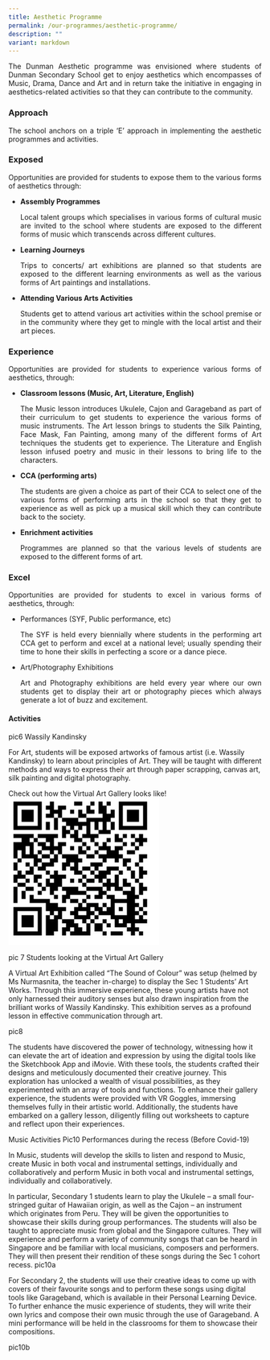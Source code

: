 ```yaml
---
title: Aesthetic Programme
permalink: /our-programmes/aesthetic-programme/
description: ""
variant: markdown
---
```

<p style="text-align: justify;">The Dunman Aesthetic programme was envisioned where students of Dunman Secondary School get to enjoy aesthetics which encompasses of Music, Drama, Dance and Art and in return take the initiative in engaging in aesthetics-related activities so that they can contribute to the community.</p>

### Approach
<p style="text-align: justify;">The school anchors on a triple ‘E’ approach in implementing the aesthetic programmes and activities.</p>

### Exposed
<p style="text-align: justify;">Opportunities are provided for students to expose them to the various forms of aesthetics through:</p>

*   **Assembly Programmes**
    <p style="text-align: justify;">Local talent groups which specialises in various forms of cultural music are invited to the school where students are exposed to the different forms of music which transcends across different cultures.</p>
    
*   **Learning Journeys**
    
    <p style="text-align: justify;">Trips to concerts/ art exhibitions are planned so that students are exposed to the different learning environments as well as the various forms of Art paintings and installations.</p>
    
*   **Attending Various Arts Activities**
    
    <p style="text-align: justify;">Students get to attend various art activities within the school premise or in the community where they get to mingle with the local artist and their art pieces.</p>

### Experience

<p style="text-align: justify;">Opportunities are provided for students to experience various forms of aesthetics, through:</p>

*   **Classroom lessons (Music, Art, Literature, English)**   
    <p style="text-align: justify;">The Music lesson introduces Ukulele, Cajon and Garageband as part of their curriculum to get students to experience the various forms of music instruments. The Art lesson brings to students the Silk Painting, Face Mask, Fan Painting, among many of the different forms of Art techniques the students get to experience. The Literature and English lesson infused poetry and music in their lessons to bring life to the characters.</p>

*   **CCA (performing arts)**   
     <p style="text-align: justify;">The students are given a choice as part of their CCA to select one of the various forms of performing arts in the school so that they get to experience as well as pick up a musical skill which they can contribute back to the society.</p>

*   **Enrichment activities**   
    <p style="text-align: justify;">Programmes are planned so that the various levels of students are exposed to the different forms of art.</p>

### Excel
<p style="text-align: justify;">Opportunities are provided for students to excel in various forms of aesthetics, through:</p>

*   Performances (SYF, Public performance, etc)

    <p style="text-align: justify;">The SYF is held every biennially where students in the performing art CCA get to perform and excel at a national level; usually spending their time to hone their skills in perfecting a score or a dance piece.
</p>

*   Art/Photography Exhibitions  
    <p style="text-align: justify;">Art and Photography exhibitions are held every year where our own students get to display their art or photography pieces which always generate a lot of buzz and excitement.
</p>

#### Activities
pic6
Wassily Kandinsky

For Art, students will be exposed artworks of famous artist (i.e. Wassily Kandinsky) to learn about principles of Art. They will be taught with different methods and ways to express their art through paper scrapping, canvas art, silk painting and digital photography.


Check out how the Virtual Art Gallery looks like!
![](/images/Aesthetic/qrcodeap2023.jpg)

pic 7
Students looking at the Virtual Art Gallery

A Virtual Art Exhibition called “The Sound of Colour” was setup (helmed by Ms Nurmasnita, the teacher in-charge) to display the Sec 1 Students’ Art Works. Through this immersive experience, these young artists have not only harnessed their auditory senses but also drawn inspiration from the brilliant works of Wassily Kandinsky. This exhibition serves as a profound lesson in effective communication through art.

pic8

The students have discovered the power of technology, witnessing how it can elevate the art of ideation and expression by using the digital tools like the Sketchbook App and iMovie. With these tools, the students crafted their designs and meticulously documented their creative journey. This exploration has unlocked a wealth of visual possibilities, as they experimented with an array of tools and functions.
To enhance their gallery experience, the students were provided with VR Goggles, immersing themselves fully in their artistic world. Additionally, the students have embarked on a gallery lesson, diligently filling out worksheets to capture and reflect upon their experiences.

Music Activities
Pic10
Performances during the recess (Before Covid-19)

In Music, students will develop the skills to listen and respond to Music, create Music in both vocal and instrumental settings, individually and collaboratively and perform Music in both vocal and instrumental settings, individually and collaboratively.

In particular, Secondary 1 students learn to play the Ukulele – a small four-stringed guitar of Hawaiian origin, as well as the Cajon – an instrument which originates from Peru. They will be given the opportunities to showcase their skills during group performances. The students will also be taught to appreciate music from global and the Singapore cultures. They will experience and perform a variety of community songs that can be heard in Singapore and be familiar with local musicians, composers and performers. They will then present their rendition of these songs during the Sec 1 cohort recess. 
pic10a

For Secondary 2, the students will use their creative ideas to come up with covers of their favourite songs and to perform these songs using digital tools like Garageband, which is available in their Personal Learning Device. To further enhance the music experience of students, they will write their own lyrics and compose their own music through the use of Garageband. A mini performance will be held in the classrooms for them to showcase their compositions.

pic10b
